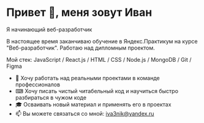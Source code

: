 # Привет 👋, меня зовут Иван

Я начинающий веб-разработчик

В настоящее время заканчиваю обучение в Яндекс.Практикум на курсе "Веб-разработчик". 
Работаю над дипломным проектом.

Мой стек: JavaScript / React.js / HTML / CSS / Node.js / MongoDB / Git / Figma

* 🤝 Хочу работать над реальными проектами в команде профессионалов
* ⌨ Хочу писать чистый читабельный код и научиться быстро разбираться в чужом коде
* 🎓 Осваивать новый материал и применять его в проектах 
* 📫 Вы можете связаться со мной: iva3nik@yandex.ru